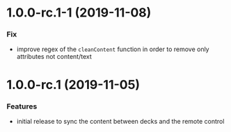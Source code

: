 <a name="1.0.0-rc.1-1"></a>
# 1.0.0-rc.1-1 (2019-11-08)

### Fix

* improve regex of the `cleanContent` function in order to remove only attributes not content/text 

<a name="1.0.0-rc.1"></a>
# 1.0.0-rc.1 (2019-11-05)

### Features

* initial release to sync the content between decks and the remote control
